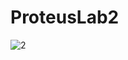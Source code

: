 # ProteusLab2
![2](https://user-images.githubusercontent.com/63071210/185895931-a44baf15-080d-4ac6-8fd8-3449bbab7c41.png)
